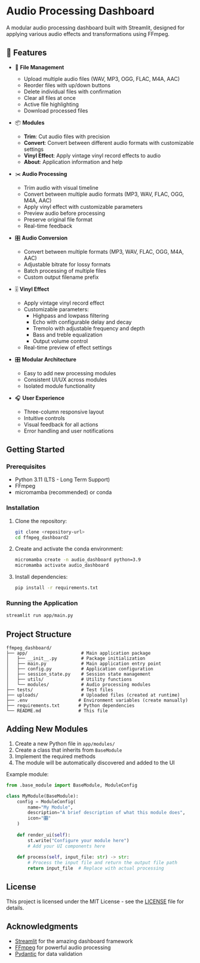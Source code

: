 # Audio Processing Dashboard

A modular audio processing dashboard built with Streamlit, designed for applying various audio effects and transformations using FFmpeg.

## 🚀 Features

- 🎵 **File Management**
  - Upload multiple audio files (WAV, MP3, OGG, FLAC, M4A, AAC)
  - Reorder files with up/down buttons
  - Delete individual files with confirmation
  - Clear all files at once
  - Active file highlighting
  - Download processed files

- 📦 **Modules**
  - **Trim**: Cut audio files with precision
  - **Convert**: Convert between different audio formats with customizable settings
  - **Vinyl Effect**: Apply vintage vinyl record effects to audio
  - **About**: Application information and help

- ✂️ **Audio Processing**
  - Trim audio with visual timeline
  - Convert between multiple audio formats (MP3, WAV, FLAC, OGG, M4A, AAC)
  - Apply vinyl effect with customizable parameters
  - Preview audio before processing
  - Preserve original file format
  - Real-time feedback

- 🎛️ **Audio Conversion**
  - Convert between multiple formats (MP3, WAV, FLAC, OGG, M4A, AAC)
  - Adjustable bitrate for lossy formats
  - Batch processing of multiple files
  - Custom output filename prefix

- 🎚️ **Vinyl Effect**
  - Apply vintage vinyl record effect
  - Customizable parameters:
    - Highpass and lowpass filtering
    - Echo with configurable delay and decay
    - Tremolo with adjustable frequency and depth
    - Bass and treble equalization
    - Output volume control
  - Real-time preview of effect settings

- 🎛️ **Modular Architecture**
  - Easy to add new processing modules
  - Consistent UI/UX across modules
  - Isolated module functionality

- 🎧 **User Experience**
  - Three-column responsive layout
  - Intuitive controls
  - Visual feedback for all actions
  - Error handling and user notifications

## Getting Started

### Prerequisites

- Python 3.11 (LTS - Long Term Support)
- FFmpeg
- micromamba (recommended) or conda

### Installation

1. Clone the repository:
   ```bash
   git clone <repository-url>
   cd ffmpeg_dashboard2
   ```

2. Create and activate the conda environment:
   ```bash
   micromamba create -n audio_dashboard python=3.9
   micromamba activate audio_dashboard
   ```

3. Install dependencies:
   ```bash
   pip install -r requirements.txt
   ```

### Running the Application

```bash
streamlit run app/main.py
```

## Project Structure

```
ffmpeg_dashboard/
├── app/                    # Main application package
│   ├── __init__.py         # Package initialization
│   ├── main.py             # Main application entry point
│   ├── config.py           # Application configuration
│   ├── session_state.py    # Session state management
│   ├── utils/              # Utility functions
│   └── modules/            # Audio processing modules
├── tests/                  # Test files
├── uploads/                # Uploaded files (created at runtime)
├── .env                   # Environment variables (create manually)
├── requirements.txt       # Python dependencies
└── README.md              # This file
```

## Adding New Modules

1. Create a new Python file in `app/modules/`
2. Create a class that inherits from `BaseModule`
3. Implement the required methods
4. The module will be automatically discovered and added to the UI

Example module:

```python
from .base_module import BaseModule, ModuleConfig

class MyModule(BaseModule):
    config = ModuleConfig(
        name="My Module",
        description="A brief description of what this module does",
        icon="🎛️"
    )
    
    def render_ui(self):
        st.write("Configure your module here")
        # Add your UI components here
    
    def process(self, input_file: str) -> str:
        # Process the input file and return the output file path
        return input_file  # Replace with actual processing
```

## License

This project is licensed under the MIT License - see the [LICENSE](LICENSE) file for details.

## Acknowledgments

- [Streamlit](https://streamlit.io/) for the amazing dashboard framework
- [FFmpeg](https://ffmpeg.org/) for powerful audio processing
- [Pydantic](https://pydantic-docs.helpmanual.io/) for data validation
